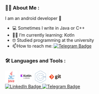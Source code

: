 ### :man_technologist: About Me :

I am an android developer :iphone:

- :computer: Sometimes I write in Java or C++ 
- :man_student: I’m currently learning: Kotln
- :nerd_face: Studied programming at the university
- :mailbox:How to reach me: [![Telegram Badge](https://img.shields.io/badge/-telegram-red?style=flat&color=white&logo=telegram&logoColor=black)](https://t.me/binnyat_off)

### :hammer_and_wrench: Languages and Tools :
<div>
  <img src="https://github.com/devicons/devicon/blob/master/icons/java/java-original-wordmark.svg" title="Java" alt="Java" width="40" height="40"/>&nbsp;
  <img src="https://github.com/devicons/devicon/blob/master/icons/kotlin/kotlin-original-wordmark.svg" title="Kotlin" alt="Kotlin" width="40" height="40"/>&nbsp;
  <img src="https://github.com/devicons/devicon/blob/master/icons/cplusplus/cplusplus-line.svg" title="C++" alt="C++" width="40" height="40"/>&nbsp;
    <img src="https://github.com/devicons/devicon/blob/master/icons/git/git-original-wordmark.svg" title="Git" **alt="Git" width="40" height="40"/>
</div>


<div id="badges">
  <a href="https://www.linkedin.com/in/binnyatoff/L">
    <img src="https://img.shields.io/badge/LinkedIn-blue?style=for-the-badge&logo=linkedin&logoColor=white" alt="LinkedIn Badge"/>
  </a>
  <a href="https://t.me/binnyat_off">
    <img src="https://img.shields.io/badge/-telegram-red?style=for-the-badge&color=white&logo=telegram&logoColor=black" alt="Telegram Badge"/>
  </a>
</div>

<!--
**binnyatoff/binnyatoff** is a ✨ _special_ ✨ repository because its `README.md` (this file) appears on your GitHub profile.

Here are some ideas to get you started:

- 🔭 I’m currently working on ...
- 🌱 I’m currently learning ...
- 👯 I’m looking to collaborate on ...
- 🤔 I’m looking for help with ...
- 💬 Ask me about ...
- 📫 How to reach me: ...
- 😄 Pronouns: ...
- ⚡ Fun fact: ...
-->
